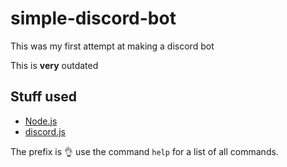 # simple-discord-bot
  This was my first attempt at making a discord bot
  
  This is <strong>very</strong> outdated
  
  
## Stuff used
- [Node.js](https://nodejs.org)
- [discord.js](https://discord.js.org/)
  
The prefix is 👌
use the command `help` for a list of all commands.
